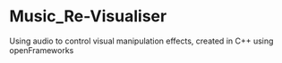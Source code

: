 Music_Re-Visualiser
===================

Using audio to control visual manipulation effects, created in C++ using openFrameworks
